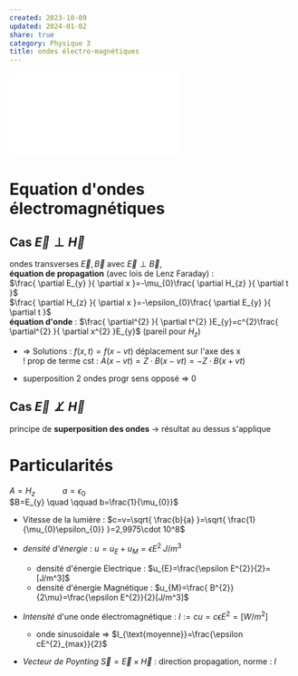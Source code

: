 ```yaml
---  
created: 2023-10-09  
updated: 2024-01-02  
share: true  
category: Physique 3  
title: ondes électro-magnétiques  
---  
```

  
![equations de Maxwell > Equations de maxwell](equations%20de%20Maxwell.md#equations-de-maxwell)  
  
# Equation d'ondes électromagnétiques  
## Cas $\vec{E}\perp \vec{H}$  
ondes transverses $\vec{E},\vec{B}$ avec $\vec{E}\perp \vec{B}$,   
**équation de propagation** (avec lois de Lenz Faraday) :  
$\frac{ \partial E_{y} }{ \partial x }=-\mu_{0}\frac{ \partial H_{z} }{ \partial t }$  
$\frac{ \partial H_{z} }{ \partial x }=-\epsilon_{0}\frac{ \partial E_{y} }{ \partial t }$  
**équation d'onde** : $\frac{ \partial^{2} }{ \partial t^{2} }E_{y}=c^{2}\frac{ \partial^{2}  }{ \partial x^{2} }E_{y}$ (pareil pour $H_{z}$)  
  
- ⇒ Solutions : $f(x,t)=f(x-vt)$ déplacement sur l'axe des x  
! prop de terme cst : $A(x - vt) = Z \cdot B(x - vt)= −Z · B(x + vt)$  
  
- superposition 2 ondes progr sens opposé ⇒ $0$  
## Cas $\vec{E} \not\perp \vec{H}$  
principe de **superposition des ondes** → résultat au dessus s'applique  
# Particularités  
$A=H_{z} \quad\qquad a=\epsilon_{0}$  
$B=E_{y} \quad \qquad b=\frac{1}{\mu_{0}}$  
  
  
- Vitesse de la lumière : $c=v=\sqrt{ \frac{b}{a} }=\sqrt{ \frac{1}{\mu_{0}\epsilon_{0}} }=2,9975\cdot 10^8$  
  
- *densité d'énergie* : $u=u_{E}+u_{M}=\epsilon E^{2}\;J/m^3$  
	- densité d'énergie Electrique : $u_{E}=\frac{\epsilon E^{2}}{2}=[J/m^3]$  
	- densité d'énergie Magnétique : $u_{M}=\frac{ B^{2}}{2\mu}=\frac{\epsilon E^{2}}{2}[J/m^3]$   
  
- *Intensité* d'une onde électromagnétique : $I:=cu=c\epsilon E^{2}=[W /m^{2}]$  
	- onde sinusoidale ⇒ $I_{\text{moyenne}}=\frac{\epsilon cE^{2}_{max}}{2}$  
  
- *Vecteur de Poynting* $\vec{S}=\vec{E}\times \vec{H}$ : direction propagation, norme : $I$  
